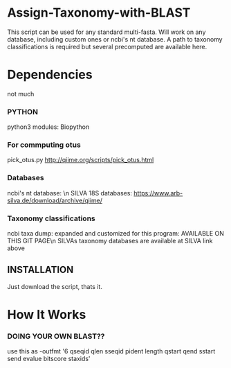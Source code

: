 # Assign-Taxonomy-with-BLAST
This script can be used for any standard multi-fasta.
Will work on any database, including custom ones or ncbi's nt database.
A path to taxonomy classifications is required but several precomputed are available here.


# Dependencies
not much
### PYTHON
python3
modules: Biopython

### For commputing otus
pick_otus.py
http://qiime.org/scripts/pick_otus.html

### Databases
ncbi's nt database: \n
SILVA 18S databases: https://www.arb-silva.de/download/archive/qiime/

### Taxonomy classifications
ncbi taxa dump: expanded and customized for this program: AVAILABLE ON THIS GIT PAGE\n
SILVAs taxonomy databases are available at SILVA link above


## INSTALLATION
Just download the script, thats it.


# How It Works
### DOING YOUR OWN BLAST??
use this as -outfmt '6 qseqid qlen sseqid pident length qstart qend sstart send evalue bitscore staxids'


